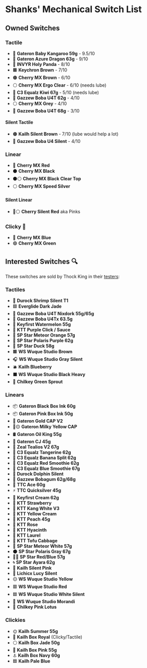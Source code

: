 # Shanks' Mechanical Switch List

## Owned Switches

### Tactile

- 🦘 **Gateron Baby Kangaroo 59g** - 9.5/10
- 🐉 **Gateron Azure Dragon 63g** - 9/10
- 🐼 **INVYR Holy Panda** - 8/10
- 🟫 **Keychron Brown** - 7/10
- 🟤 **Cherry MX Brown** - 6/10
- ⚪ **Cherry MX Ergo Clear** - 6/10 (needs lube)
- 🥝 **C3 Equalz Kiwi 67g** - 5/10 (needs lube)
- 🧋 **Gazzew Boba U4T 62g** - 4/10
- ⚪ **Cherry MX Grey** - 4/10
- 🧋 **Gazzew Boba U4T 68g** - 3/10

#### Silent Tactile

- 🟤 **Kailh Silent Brown** - 7/10 (lube would help a lot)
- 🧋 **Gazzew Boba U4 Silent** - 4/10

### Linear

- 🔴 **Cherry MX Red**
- ⚫ **Cherry MX Black**
- ⚫⚪ **Cherry MX Black Clear Top**
- ⚪ **Cherry MX Speed Silver**

#### Silent Linear

- 🔴⚪ **Cherry Silent Red** aka Pinks

### Clicky 🤢

- 🔵 **Cherry MX Blue**
- 🟢 **Cherry MX Green**

## Interested Switches 🔍

These switches are sold by Thock King in their [testers](https://www.thockking.com/collections/switch-tester):

### Tactiles

- 🍤 **Durock Shrimp Silent T1**
- 🟩 **Everglide Dark Jade**
- 🧋 **Gazzew Boba U4T Nixdork 55g/65g**
- 🧋 **Gazzew Boba U4Tx 63.5g**
- 🍉 **Keyfirst Watermelon 55g**
- 🍇 **KTT Purple Click / Sauce**
- 🍊 **SP Star Meteor Orange 57g**
- 🔮 **SP Star Polaris Purple 62g**
- 🦆 **SP Star Duck 58g**
- 🟫 **WS Wuque Studio Brown**
- 🎧 **WS Wuque Studio Gray Silent**
- 🫐 **Kailh Blueberry**
- ⬛ **WS Wuque Studio Black Heavy**
- 🌱 **Chilkey Green Sprout**

### Linears

- 📦 **Gateron Black Box Ink 60g**
- 📦 **Gateron Pink Box Ink 50g**
- 🥇 **Gateron Gold CAP V2**
- 🥛🟡 **Gateron Milky Yellow CAP**
- 🛢️ **Gateron Oil King 55g**
- 👑 **Gateron CJ 45g**
- 🦚 **Zeal Tealios V2 67g**
- 🍊 **C3 Equalz Tangerine 62g**
- 🍌 **C3 Equalz Banana Split 62g**
- 🥤 **C3 Equalz Red Smoothie 62g**
- 🥶 **C3 Equalz Blue Smoothie 67g**
- 🐬 **Durock Dolphin Silent**
- 🧋 **Gazzew Bobagum 62g/68g**
- 🎯 **TTC Ace 60g**
- ⚡ **TTC Quicksilver 45g**
- 🍦 **Keyfirst Cream 62g**
- 🍓 **KTT Strawberry**
- 🦘 **KTT Kang White V3**
- 🍺 **KTT Yellow Cream**
- 🍑 **KTT Peach 45g**
- 🌹 **KTT Rose**
- 🌸 **KTT Hyacinth**
- 🍃 **KTT Laurel**
- 🥬 **KTT Tofu Cabbage**
- 🌌 **SP Star Meteor White 57g**
- 🌑 **SP Star Polaris Gray 67g**
- 🔵🔴 **SP Star Red/Blue 57g**
- 🌀 **SP Star Ayara 62g**
- 🌸 **Kailh Silent Pink**
- 👒 **Lichicx Lucy Silent**
- 🟡 **WS Wuque Studio Yellow**
- 🟥 **WS Wuque Studio Red**
- 🟦 **WS Wuque Studio White Silent**
- 🎨 **WS Wuque Studio Morandi**
- 🌸 **Chilkey Pink Lotus**

### Clickies

- 🌞 **Kailh Summer 55g**
- 🏰 **Kailh Box Royal** (Clicky/Tactile)
- ⚪ **Kailh Box Jade 50g**
- 🌸 **Kailh Box Pink 55g**
- ⚓ **Kailh Box Navy 60g**
- 🟦 **Kailh Pale Blue**
  